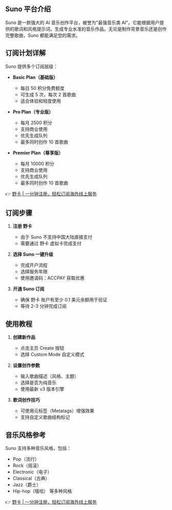 ## Suno 平台介绍

Suno 是一款强大的 AI 音乐创作平台，被誉为"最强音乐类 AI"。它能根据用户提供的歌词和风格提示词，生成专业水准的音乐作品。无论是制作背景音乐还是创作完整歌曲，Suno 都能满足您的需求。

## 订阅计划详解

Suno 提供多个订阅层级：

- **Basic Plan（基础版）**
  - 每日 50 积分免费额度
  - 可生成 5 次，每次 2 首歌曲
  - 适合体验和轻度使用

- **Pro Plan（专业版）**
  - 每月 2500 积分
  - 支持商业使用
  - 优先生成队列
  - 最多同时创作 10 首歌曲

- **Premier Plan（尊享版）**
  - 每月 10000 积分
  - 支持商业使用
  - 优先生成队列
  - 最多同时创作 10 首歌曲

👉 [野卡 | 一分钟注册，轻松订阅海外线上服务](https://bit.ly/bewildcard)

## 订阅步骤

1. **注册 野卡**
   - 由于 Suno 不支持中国大陆直接支付
   - 需要通过 野卡 虚拟卡完成支付

2. **选择 Suno 一键升级**
   - 完成开户流程
   - 选择服务年限
   - 使用邀请码：ACCPAY 获取优惠

3. **开通 Suno 订阅**
   - 确保 野卡 账户有至少 0.1 美元余额用于验证
   - 等待 2-3 分钟完成订阅

## 使用教程

1. **创建新作品**
   - 点击主页 Create 按钮
   - 选择 Custom Mode 自定义模式

2. **设置创作参数**
   - 输入歌曲描述（风格、主题）
   - 选择是否为纯音乐
   - 使用最新 v3 版本引擎

3. **歌词创作技巧**
   - 可使用元标签（Metatags）增强效果
   - 支持自定义歌曲结构标记

## 音乐风格参考

Suno 支持多种音乐风格，包括：
- Pop（流行）
- Rock（摇滚）
- Electronic（电子）
- Classical（古典）
- Jazz（爵士）
- Hip-hop（嘻哈）
等多种风格

👉 [野卡 | 一分钟注册，轻松订阅海外线上服务](https://bit.ly/bewildcard)